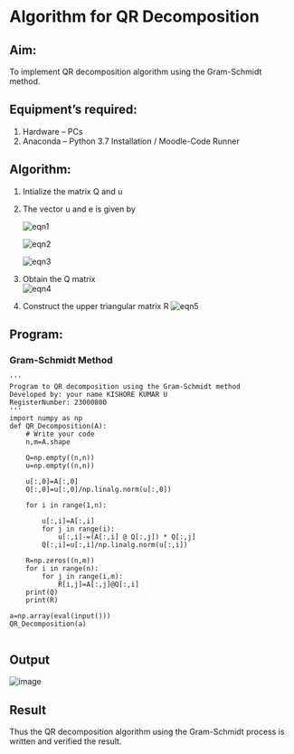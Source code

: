 # Algorithm for QR Decomposition
## Aim:
To implement QR decomposition algorithm using the Gram-Schmidt method.
## Equipment’s required:
1.	Hardware – PCs
2.	Anaconda – Python 3.7 Installation / Moodle-Code Runner
## Algorithm:
1.	Intialize the matrix Q and u
2.	The vector u and e is given by

    ![eqn1](./ex4.jpg)

    ![eqn2](./ex6.jpg)

    ![eqn3](./ex3.jpg)

3.	Obtain the Q matrix   
    ![eqn4](./ex1.jpg)
4.	Construct the upper triangular matrix R
    ![eqn5](./ex2.jpg)



## Program:
### Gram-Schmidt Method
```
''' 
Program to QR decomposition using the Gram-Schmidt method
Developed by: your name KISHORE KUMAR U
RegisterNumber: 23000800
'''
import numpy as np
def QR_Decomposition(A):
    # Write your code 
    n,m=A.shape
    
    Q=np.empty((n,n))
    u=np.empty((n,n))
        
    u[:,0]=A[:,0]
    Q[:,0]=u[:,0]/np.linalg.norm(u[:,0])
    
    for i in range(1,n):
        
        u[:,i]=A[:,i]
        for j in range(i):
            u[:,i]-=(A[:,i] @ Q[:,j]) * Q[:,j]
        Q[:,i]=u[:,i]/np.linalg.norm(u[:,i])
        
    R=np.zeros((n,m))
    for i in range(n):
        for j in range(i,m):
            R[i,j]=A[:,j]@Q[:,i]
    print(Q)
    print(R)
    
a=np.array(eval(input()))
QR_Decomposition(a)
    
```

## Output
![image](https://github.com/Kishorekumar22060/QRdecomposition/assets/141472136/b555ab51-6bf7-4f25-b4ce-9fed0b41e264)


## Result
Thus the QR decomposition algorithm using the Gram-Schmidt process is written and verified the result.
